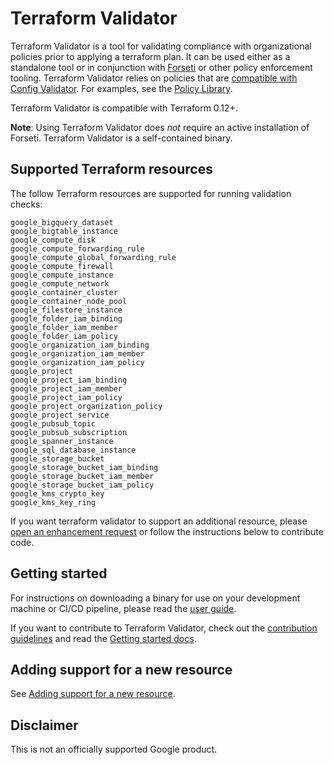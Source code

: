 # Terraform Validator

Terraform Validator is a tool for validating compliance with organizational policies prior to applying a terraform plan.
It can be used either as a standalone tool or in conjunction with [Forseti](https://forsetisecurity.org/) or other policy enforcement tooling.
Terraform Validator relies on policies that are [compatible with Config Validator](https://github.com/forseti-security/policy-library/blob/master/docs/user_guide.md#how-to-set-up-constraints-with-policy-library). For examples, see the [Policy Library](https://github.com/forseti-security/policy-library).

Terraform Validator is compatible with Terraform 0.12+.

**Note**: Using Terraform Validator does _not_ require an active installation of Forseti. Terraform Validator is a self-contained binary.

## Supported Terraform resources
The follow Terraform resources are supported for running validation checks:

```
google_bigquery_dataset
google_bigtable_instance
google_compute_disk
google_compute_forwarding_rule
google_compute_global_forwarding_rule
google_compute_firewall
google_compute_instance
google_compute_network
google_container_cluster
google_container_node_pool
google_filestore_instance
google_folder_iam_binding
google_folder_iam_member
google_folder_iam_policy
google_organization_iam_binding
google_organization_iam_member
google_organization_iam_policy
google_project
google_project_iam_binding
google_project_iam_member
google_project_iam_policy
google_project_organization_policy
google_project_service
google_pubsub_topic
google_pubsub_subscription
google_spanner_instance
google_sql_database_instance
google_storage_bucket
google_storage_bucket_iam_binding
google_storage_bucket_iam_member
google_storage_bucket_iam_policy
google_kms_crypto_key
google_kms_key_ring
```

If you want terraform validator to support an additional resource, please [open an enhancement request](https://github.com/GoogleCloudPlatform/terraform-validator/issues/new?assignees=&labels=enhancement&template=enhancement.md) or follow the instructions below to contribute code.

## Getting started

For instructions on downloading a binary for use on your development machine or CI/CD pipeline, please read the [user guide](https://github.com/forseti-security/policy-library/blob/master/docs/user_guide.md#how-to-use-terraform-validator).

If you want to contribute to Terraform Validator, check out the [contribution guidelines](./CONTRIBUTING.md) and read the [Getting started docs](./docs/getting_started.md).

## Adding support for a new resource

See [Adding support for a new resource](./docs/add_new_resource.md).

## Disclaimer

This is not an officially supported Google product.
